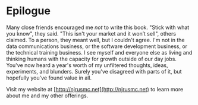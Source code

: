 # Epilogue
Many close friends encouraged me *not* to write this book. "Stick with what you
know", they said. "This isn't your market and it won’t sell", others claimed.
To a person, they meant well, but I couldn't agree. I'm not in the data
communications business, or the software development business, or the
technical training business. I see myself and everyone else as living and
thinking humans with the capacity for growth outside of our day jobs. You've
now heard a year's worth of my unfiltered thoughts, ideas, experiments, and
blunders. Surely you've disagreed with parts of it, but hopefully you've
found value in all.

Visit my website at [http://njrusmc.net](http://njrusmc.net) to learn more
about me and my other offerings.
